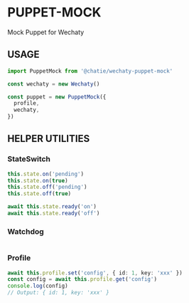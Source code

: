 # PUPPET-MOCK

Mock Puppet for Wechaty

## USAGE

```ts
import PuppetMock from '@chatie/wechaty-puppet-mock'

const wechaty = new Wechaty()

const puppet = new PuppetMock({
  profile,
  wechaty,
})
```

## HELPER UTILITIES

### StateSwitch

```ts
this.state.on('pending')
this.state.on(true)
this.state.off('pending')
this.state.off(true)

await this.state.ready('on')
await this.state.ready('off')

```

### Watchdog

```ts
```

### Profile

```ts
await this.profile.set('config', { id: 1, key: 'xxx' })
const config = await this.profile.get('config')
console.log(config)
// Output: { id: 1, key: 'xxx' }
```

